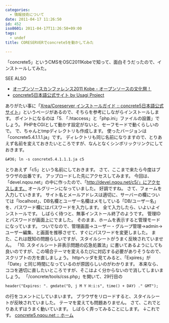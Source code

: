 ```yaml
---
categories:
  - 情報技術について
date: 2011-04-17 11:26:50
id: 452
iso8601: 2011-04-17T11:26:50+09:00
tags:
  - undef
title: CORESERVERでconcrete5を動かしてみた

---
```


「concrete5」というCMSをOSC2011Kobeで知って、面白そうだったので、インストールしてみた。
<div>
<p>SEE ALSO</p>
<ul>
<li><a href="http://www.ospn.jp/osc2011-kobe/">オープンソースカンファレンス2011 Kobe - オープンソースの文化祭！</a></li>
<li><a href="http://concrete5-japan.org/">concrete5日本語公式サイト by Usagi Project</a></li>
</ul>
</div>


ありがたい事に「<a href="http://concrete5-japan.org/help/install/hosting/coreserver/">Xrea/Coreserver インストールガイド :: concrete5日本語公式サイト</a>」というページがあるので、そちらを参考にしながらインストールします。
ポイントになるのは「5. 「.htaccess」と「php.ini」ファイルの設置」でしょう。
PHPをCGIとして動かす設定がないと、セーフモードで動くらしいので。
で、ちゃんとtmpディレクトリも作成します。
使ったバージョンは「concrete5.4.1.1.1.ja」です。
ディレクトリも同じ名前になりますので、とりあえず名前を変えておきたいところですが、なんとなくシンボリックリンクにしておきます。
```default
&#36; ln -s concrete5.4.1.1.1.ja c5
```
とりあえず「c5」という名前にしておきます。
さて、ここまで来たら今度はブラウザの出番です。
アップロードした先にアクセスしてみます。
今回は、「devel.nqou.net」の中に作ったので、「http://devel.nqou.net/c5/」にアクセスします。
オールグリーンになっていました。
好調ですね。
さて、フォームを入力していきます。
サイト名とメールアドレスは適切に、サーバーの欄については「localhost」、DB名欄とユーザー名欄はメモしている「DB/ユーザー名」を、パスワード欄にはパスワードを入力します。
全て入力したら、いよいよインストールです。
しばらく待つと、無事インストール終了のようです。
管理IDとパスワードが画面上にでました。
そのまま、ホームを表示すると管理モードになっています。
ついでなので、管理画面→ユーザー・グループ管理→admin→ユーザー編集、と画面を推移させて、すぐにパスワードを変更しました。
また、これは既知の問題らしいですが、スタイルシートがうまく反映されていません。
「10. スタイルシート非表示問題の応急処置法」に書いてあるようにしても良いのですが、この場合テーマを変えるたびに対応する必要がありそうなので、スクリプトの方を直しましょう。
httpヘッダを見てみると、「Expires」が「Date」と同じ時間になっているのが原因らしいのがわかります。
本来なら、ココを適切に直したいところですが、そこはよく分からないので消してしまいましょう。
「/concrete/tools/css.php」を開いて、29行目の
```default
header("Expires: ". gmdate("D, j M Y H:i:s", time() + DAY) ." GMT");
```
の行をコメントにしていまいます。
ブラウザをリロードすると、スタイルシートが反映されていました。
テーマを変えても問題ありません。
さて、これでとりあえずはうまく動いています。
しばらく弄ってみることにします。
↓これです。
<a href="http://www.nqou.net">concrete5.nqou.net :: ホーム</a>
    	